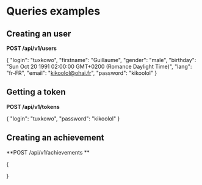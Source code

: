 Queries examples
================

Creating an user
----------------

**POST /api/v1/users**

{
    "login": "tuxkowo",
    "firstname": "Guillaume",
    "gender": "male",
    "birthday": "Sun Oct 20 1991 02:00:00 GMT+0200 (Romance Daylight Time)",
    "lang": "fr-FR",
    "email": "kikoolol@ohai.fr",
    "password": "kikoolol"
}

Getting a token
---------------

**POST /api/v1/tokens**

{
    "login": "tuxkowo",
    "password": "kikoolol"
}


Creating an achievement
-----------------------

**POST /api/v1/achievements **

{


}